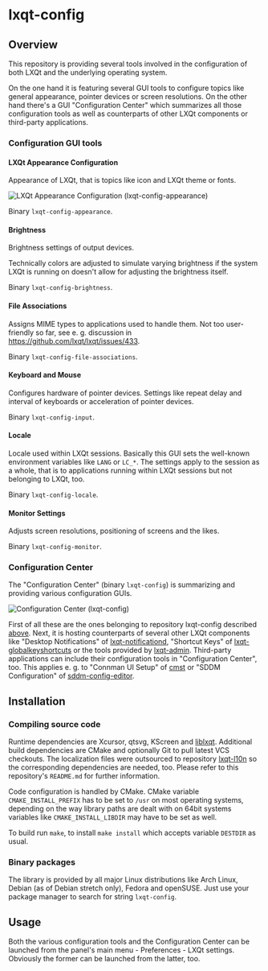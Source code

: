 # lxqt-config

## Overview

This repository is providing several tools involved in the configuration of both
LXQt and the underlying operating system.

On the one hand it is featuring several GUI tools to configure topics like
general appearance, pointer devices or screen resolutions. On the other hand
there's a GUI "Configuration Center" which summarizes all those configuration
tools as well as counterparts of other LXQt components or third-party
applications.

### Configuration GUI tools

#### LXQt Appearance Configuration

Appearance of LXQt, that is topics like icon and LXQt theme or fonts.

![LXQt Appearance Configuration (lxqt-config-appearance)](lxqt-config-appearance.png)

Binary `lxqt-config-appearance`.

#### Brightness

Brightness settings of output devices.

Technically colors are adjusted to simulate varying brightness if the system
LXQt is running on doesn't allow for adjusting the brightness itself.

Binary `lxqt-config-brightness`.

#### File Associations

Assigns MIME types to applications used to handle them. Not too user-friendly so
far, see e. g. discussion in https://github.com/lxqt/lxqt/issues/433.

Binary `lxqt-config-file-associations`.

#### Keyboard and Mouse

Configures hardware of pointer devices. Settings like repeat delay and interval
of keyboards or acceleration of pointer devices.

Binary `lxqt-config-input`.

#### Locale

Locale used within LXQt sessions. Basically this GUI sets the well-known
environment variables like `LANG` or `LC_*`. The settings apply to the session
as a whole, that is to applications running within LXQt sessions but not
belonging to LXQt, too.

Binary `lxqt-config-locale`.

#### Monitor Settings

Adjusts screen resolutions, positioning of screens and the likes.

Binary `lxqt-config-monitor`.

### Configuration Center

The "Configuration Center" (binary `lxqt-config`) is summarizing and providing
various configuration GUIs.

![Configuration Center (lxqt-config)](lxqt-config.png)

First of all these are the ones belonging to repository lxqt-config described
[above](https://github.com/lxqt/lxqt-config#configuration-gui-tools). Next, it
is hosting counterparts of several other LXQt components like "Desktop
Notifications" of [lxqt-notificationd](https://github.com/lxqt/lxqt-notificationd),
"Shortcut Keys" of [lxqt-globalkeyshortcuts](https://github.com/lxqt/lxqt-globalkeyshortcuts)
or the tools provided by [lxqt-admin](https://github.com/lxqt/lxqt-admin).
Third-party applications can include their configuration tools in
"Configuration Center", too. This applies e. g. to "Connman UI Setup" of
[cmst](https://github.com/andrew-bibb/cmst) or "SDDM Configuration" of
[sddm-config-editor](https://github.com/hagabaka/sddm-config-editor).

## Installation

### Compiling source code

Runtime dependencies are Xcursor, qtsvg, KScreen and
[liblxqt](https://github.com/lxqt/liblxqt).  Additional build dependencies are
CMake and optionally Git to pull latest VCS checkouts. The localization files
were outsourced to repository [lxqt-l10n](https://github.com/lxqt/lxqt-l10n) so
the corresponding dependencies are needed, too. Please refer to this repository's
`README.md` for further information.

Code configuration is handled by CMake. CMake variable `CMAKE_INSTALL_PREFIX`
has to be set to `/usr` on most operating systems, depending on the way library
paths are dealt with on 64bit systems variables like `CMAKE_INSTALL_LIBDIR` may
have to be set as well.

To build run `make`, to install `make install` which accepts variable `DESTDIR`
as usual.

### Binary packages

The library is provided by all major Linux distributions like Arch Linux, Debian
(as of Debian stretch only), Fedora and openSUSE. Just use your package manager
to search for string `lxqt-config`.

## Usage

Both the various configuration tools and the Configuration Center can be launched
from the panel's main menu - Preferences - LXQt settings. Obviously the former
can be launched from the latter, too.
